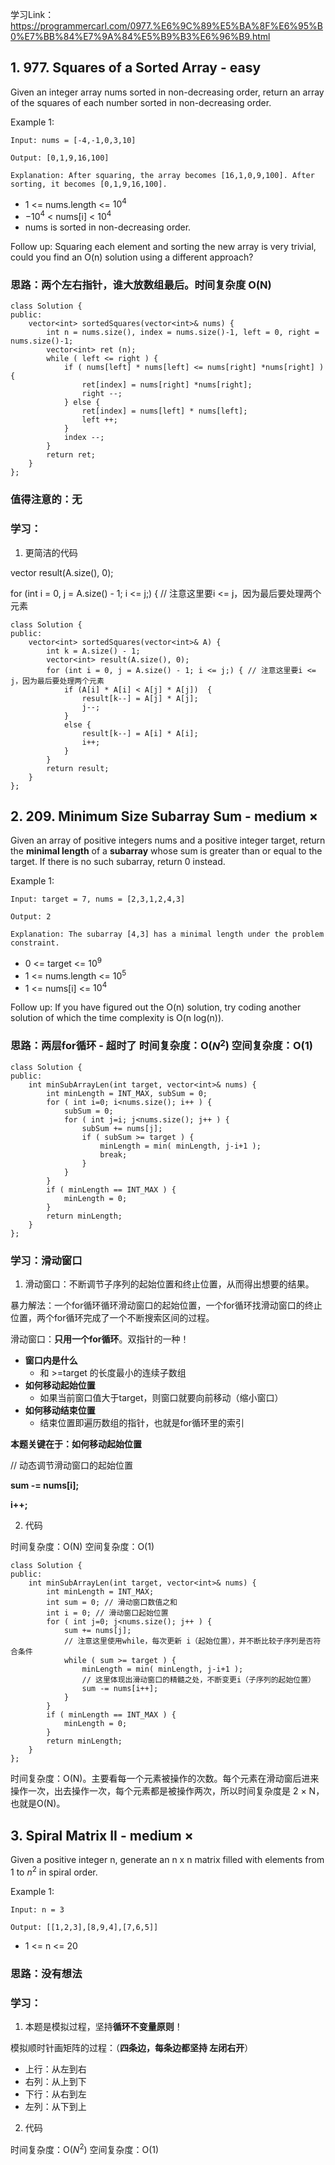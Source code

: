 学习Link：https://programmercarl.com/0977.%E6%9C%89%E5%BA%8F%E6%95%B0%E7%BB%84%E7%9A%84%E5%B9%B3%E6%96%B9.html

## 1. 977. Squares of a Sorted Array - easy

Given an integer array nums sorted in non-decreasing order, return an array of the squares of each number sorted in non-decreasing order.

Example 1:

`Input: nums = [-4,-1,0,3,10]`

`Output: [0,1,9,16,100]`

`Explanation: After squaring, the array becomes [16,1,0,9,100].
After sorting, it becomes [0,1,9,16,100].`

- 1 <= nums.length <= $10^4$
- $-10^4$ < nums[i] < $10^4$
- nums is sorted in non-decreasing order.

Follow up: Squaring each element and sorting the new array is very trivial, could you find an O(n) solution using a different approach?

### 思路：两个左右指针，谁大放数组最后。时间复杂度 O(N)

```
class Solution {
public:
    vector<int> sortedSquares(vector<int>& nums) {
        int n = nums.size(), index = nums.size()-1, left = 0, right = nums.size()-1;
        vector<int> ret (n);
        while ( left <= right ) {
            if ( nums[left] * nums[left] <= nums[right] *nums[right] ) {
                ret[index] = nums[right] *nums[right];
                right --;
            } else {
                ret[index] = nums[left] * nums[left];
                left ++;
            }
            index --;
        }
        return ret;
    }
};
```

### 值得注意的：无

### 学习：

1. 更简洁的代码

vector<int> result(A.size(), 0);

for (int i = 0, j = A.size() - 1; i <= j;) { // 注意这里要i <= j，因为最后要处理两个元素

```
class Solution {
public:
    vector<int> sortedSquares(vector<int>& A) {
        int k = A.size() - 1;
        vector<int> result(A.size(), 0);
        for (int i = 0, j = A.size() - 1; i <= j;) { // 注意这里要i <= j，因为最后要处理两个元素
            if (A[i] * A[i] < A[j] * A[j])  {
                result[k--] = A[j] * A[j];
                j--;
            }
            else {
                result[k--] = A[i] * A[i];
                i++;
            }
        }
        return result;
    }
};
```

## 2. 209. Minimum Size Subarray Sum - medium ×

Given an array of positive integers nums and a positive integer target, return the **minimal length** of a 
**subarray** whose sum is greater than or equal to the target. If there is no such subarray, return 0 instead.

Example 1:

`Input: target = 7, nums = [2,3,1,2,4,3]`

`Output: 2`

`Explanation: The subarray [4,3] has a minimal length under the problem constraint.`

- 0 <= target <= $10^9$
- 1 <= nums.length <= $10^5$
- 1 <= nums[i] <= $10^4$

Follow up: If you have figured out the O(n) solution, try coding another solution of which the time complexity is O(n log(n)).

### 思路：两层for循环 - 超时了 时间复杂度：O($N^2$) 空间复杂度：O(1)

```
class Solution {
public:
    int minSubArrayLen(int target, vector<int>& nums) {
        int minLength = INT_MAX, subSum = 0;
        for ( int i=0; i<nums.size(); i++ ) {
            subSum = 0;
            for ( int j=i; j<nums.size(); j++ ) {
                subSum += nums[j];
                if ( subSum >= target ) {
                    minLength = min( minLength, j-i+1 );
                    break;
                } 
            }
        }
        if ( minLength == INT_MAX ) {
            minLength = 0;
        }
        return minLength;
    }
};
```

### 学习：滑动窗口

1. 滑动窗口：不断调节子序列的起始位置和终止位置，从而得出想要的结果。

暴力解法：一个for循环循环滑动窗口的起始位置，一个for循环找滑动窗口的终止位置，两个for循环完成了一个不断搜索区间的过程。

滑动窗口：**只用一个for循环**。双指针的一种！

- **窗口内是什么**
  - 和 >=target 的长度最小的连续子数组
- **如何移动起始位置**
  - 如果当前窗口值大于target，则窗口就要向前移动（缩小窗口）
- **如何移动结束位置**
  - 结束位置即遍历数组的指针，也就是for循环里的索引

**本题关键在于：如何移动起始位置**

// 动态调节滑动窗口的起始位置

**sum -= nums[i];**
    
**i++;**

2. 代码

时间复杂度：O(N) 空间复杂度：O(1)

```
class Solution {
public:
    int minSubArrayLen(int target, vector<int>& nums) {
        int minLength = INT_MAX;
        int sum = 0; // 滑动窗口数值之和
        int i = 0; // 滑动窗口起始位置
        for ( int j=0; j<nums.size(); j++ ) {
            sum += nums[j];
            // 注意这里使用while，每次更新 i（起始位置），并不断比较子序列是否符合条件
            while ( sum >= target ) {
                minLength = min( minLength, j-i+1 );
                // 这里体现出滑动窗口的精髓之处，不断变更i（子序列的起始位置）
                sum -= nums[i++];
            }
        }
        if ( minLength == INT_MAX ) {
            minLength = 0;
        }
        return minLength;
    }
};
```

时间复杂度：O(N)。主要看每一个元素被操作的次数。每个元素在滑动窗后进来操作一次，出去操作一次，每个元素都是被操作两次，所以时间复杂度是 2 × N，也就是O(N)。

## 3. Spiral Matrix II - medium ×

Given a positive integer n, generate an n x n matrix filled with elements from 1 to $n^2$ in spiral order.

Example 1:

`Input: n = 3`

`Output: [[1,2,3],[8,9,4],[7,6,5]]`

- 1 <= n <= 20

### 思路：没有想法

### 学习：

1. 本题是模拟过程，坚持**循环不变量原则**！

模拟顺时针画矩阵的过程：（**四条边，每条边都坚持 左闭右开**）
- 上行：从左到右
- 右列：从上到下
- 下行：从右到左
- 左列：从下到上

2. 代码

时间复杂度：O($N^2$) 空间复杂度：O(1)

```

```
